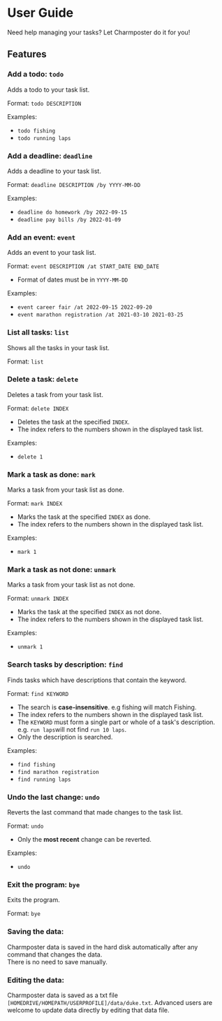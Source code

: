 # User Guide

Need help managing your tasks? Let Charmposter do it for you!


## Features 


### Add a todo: ```todo```

Adds a todo to your task list.

Format: ```todo DESCRIPTION```

Examples:

- ```todo fishing```
- ```todo running laps```


### Add a deadline: ```deadline```

Adds a deadline to your task list.

Format: ```deadline DESCRIPTION /by YYYY-MM-DD```

Examples:

- ```deadline do homework /by 2022-09-15```
- ```deadline pay bills /by 2022-01-09```


### Add an event: ```event```

Adds an event to your task list.

Format: ```event DESCRIPTION /at START_DATE END_DATE ```

- Format of dates must be in ```YYYY-MM-DD```

Examples:

- ```event career fair /at 2022-09-15 2022-09-20```
- ```event marathon registration /at 2021-03-10 2021-03-25```


### List all tasks: ```list```

Shows all the tasks in your task list.

Format: ```list```


### Delete a task: ```delete```

Deletes a task from your task list.

Format: ```delete INDEX```

- Deletes the task at the specified ```INDEX```.
- The index refers to the numbers shown in the displayed task list.

Examples:

- ```delete 1```


### Mark a task as done: ```mark```

Marks a task from your task list as done.

Format: ```mark INDEX```

- Marks the task at the specified ```INDEX``` as done.
- The index refers to the numbers shown in the displayed task list.

Examples:

- ```mark 1```


### Mark a task as not done: ```unmark```

Marks a task from your task list as not done.

Format: ```unmark INDEX```

- Marks the task at the specified ```INDEX``` as not done.
- The index refers to the numbers shown in the displayed task list.

Examples:

- ```unmark 1```


### Search tasks by description: ```find```

Finds tasks which have descriptions that contain the keyword.

Format: ```find KEYWORD```

- The search is **case-insensitive**. e.g fishing will match Fishing.
- The index refers to the numbers shown in the displayed task list.
- The ```KEYWORD``` must form a single part or whole of a task's description. e.g. ```run laps```will not find ```run 10 laps```.
- Only the description is searched.

Examples:

- ```find fishing```
- ```find marathon registration```
- ```find running laps```


### Undo the last change: ```undo```

Reverts the last command that made changes to the task list.

Format: ```undo```

- Only the **most recent** change can be reverted.

Examples:

- ```undo```


### Exit the program: ```bye```

Exits the program.

Format: ```bye```


### Saving the data:

Charmposter data is saved in the hard disk automatically after any command that changes the data.
<br>
There is no need to save manually.


### Editing the data:

Charmposter data is saved as a txt file ```[HOMEDRIVE/HOMEPATH/USERPROFILE]/data/duke.txt```. 
Advanced users are welcome to update data directly by editing that data file.